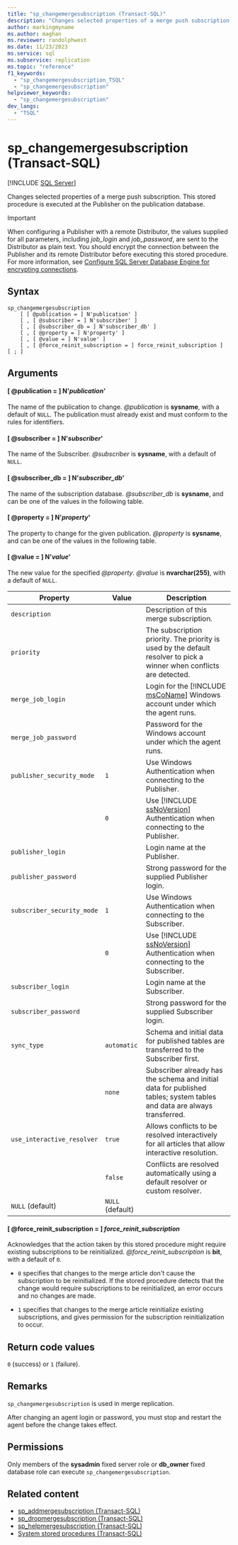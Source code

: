 ```yaml
---
title: "sp_changemergesubscription (Transact-SQL)"
description: "Changes selected properties of a merge push subscription. This stored procedure is executed at the Publisher on the publication database."
author: markingmyname
ms.author: maghan
ms.reviewer: randolphwest
ms.date: 11/23/2023
ms.service: sql
ms.subservice: replication
ms.topic: "reference"
f1_keywords:
  - "sp_changemergesubscription_TSQL"
  - "sp_changemergesubscription"
helpviewer_keywords:
  - "sp_changemergesubscription"
dev_langs:
  - "TSQL"
---
```

# sp_changemergesubscription (Transact-SQL)

[!INCLUDE [SQL Server](../../includes/applies-to-version/sqlserver.md)]

Changes selected properties of a merge push subscription. This stored procedure is executed at the Publisher on the publication database.

> [!IMPORTANT]  
> When configuring a Publisher with a remote Distributor, the values supplied for all parameters, including *job_login* and *job_password*, are sent to the Distributor as plain text. You should encrypt the connection between the Publisher and its remote Distributor before executing this stored procedure. For more information, see [Configure SQL Server Database Engine for encrypting connections](../../database-engine/configure-windows/configure-sql-server-encryption.md).

## Syntax

```syntaxsql
sp_changemergesubscription
    [ [ @publication = ] N'publication' ]
    [ , [ @subscriber = ] N'subscriber' ]
    [ , [ @subscriber_db = ] N'subscriber_db' ]
    [ , [ @property = ] N'property' ]
    [ , [ @value = ] N'value' ]
    [ , [ @force_reinit_subscription = ] force_reinit_subscription ]
[ ; ]
```

## Arguments

#### [ @publication = ] N'*publication*'

The name of the publication to change. *@publication* is **sysname**, with a default of `NULL`. The publication must already exist and must conform to the rules for identifiers.

#### [ @subscriber = ] N'*subscriber*'

The name of the Subscriber. *@subscriber* is **sysname**, with a default of `NULL`.

#### [ @subscriber_db = ] N'*subscriber_db*'

The name of the subscription database. *@subscriber_db* is **sysname**, and can be one of the values in the following table.

#### [ @property = ] N'*property*'

The property to change for the given publication. *@property* is **sysname**, and can be one of the values in the following table.

#### [ @value = ] N'*value*'

The new value for the specified *@property*. *@value* is **nvarchar(255)**, with a default of `NULL`.

| Property | Value | Description |
| --- | --- | --- |
| `description` | | Description of this merge subscription. |
| `priority` | | The subscription priority. The priority is used by the default resolver to pick a winner when conflicts are detected. |
| `merge_job_login` | | Login for the [!INCLUDE [msCoName](../../includes/msconame-md.md)] Windows account under which the agent runs. |
| `merge_job_password` | | Password for the Windows account under which the agent runs. |
| `publisher_security_mode` | `1` | Use Windows Authentication when connecting to the Publisher. |
| | `0` | Use [!INCLUDE [ssNoVersion](../../includes/ssnoversion-md.md)] Authentication when connecting to the Publisher. |
| `publisher_login` | | Login name at the Publisher. |
| `publisher_password` | | Strong password for the supplied Publisher login. |
| `subscriber_security_mode` | `1` | Use Windows Authentication when connecting to the Subscriber. |
| | `0` | Use [!INCLUDE [ssNoVersion](../../includes/ssnoversion-md.md)] Authentication when connecting to the Subscriber. |
| `subscriber_login` | | Login name at the Subscriber. |
| `subscriber_password` | | Strong password for the supplied Subscriber login. |
| `sync_type` | `automatic` | Schema and initial data for published tables are transferred to the Subscriber first. |
| | `none` | Subscriber already has the schema and initial data for published tables; system tables and data are always transferred. |
| `use_interactive_resolver` | `true` | Allows conflicts to be resolved interactively for all articles that allow interactive resolution. |
| | `false` | Conflicts are resolved automatically using a default resolver or custom resolver. |
| `NULL` (default) | `NULL` (default) | |

#### [ @force_reinit_subscription = ] *force_reinit_subscription*

Acknowledges that the action taken by this stored procedure might require existing subscriptions to be reinitialized. *@force_reinit_subscription* is **bit**, with a default of `0`.

- `0` specifies that changes to the merge article don't cause the subscription to be reinitialized. If the stored procedure detects that the change would require subscriptions to be reinitialized, an error occurs and no changes are made.

- `1` specifies that changes to the merge article reinitialize existing subscriptions, and gives permission for the subscription reinitialization to occur.


## Return code values

`0` (success) or `1` (failure).

## Remarks

`sp_changemergesubscription` is used in merge replication.

After changing an agent login or password, you must stop and restart the agent before the change takes effect.

## Permissions

Only members of the **sysadmin** fixed server role or **db_owner** fixed database role can execute `sp_changemergesubscription`.

## Related content

- [sp_addmergesubscription (Transact-SQL)](sp-addmergesubscription-transact-sql.md)
- [sp_dropmergesubscription (Transact-SQL)](sp-dropmergesubscription-transact-sql.md)
- [sp_helpmergesubscription (Transact-SQL)](sp-helpmergesubscription-transact-sql.md)
- [System stored procedures (Transact-SQL)](system-stored-procedures-transact-sql.md)
